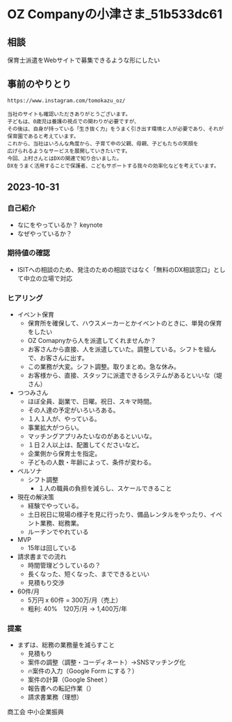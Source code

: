 # OZ Companyの小津さま_51b533dc61

## 相談
保育士派遣をWebサイトで募集できるような形にしたい

## 事前のやりとり
```
https://www.instagram.com/tomokazu_oz/

当社のサイトも確認いただきありがとうございます。
子どもは、0歳児は養護の視点での関わりが必要ですが、
その後は、自身が持っている「生き抜く力」をうまく引き出す環境と人が必要であり、それが保育園であると考えています。
これから、当社はいろんな角度から、子育て中の父親、母親、子どもたちの笑顔を
広げられるようなサービスを展開していきたいです。
今回、上村さんとはDXの関連で知り合いました。
DXをうまく活用することで保護者、こどもサポートする我々の効率化などを考えています。
```

## 2023-10-31
### 自己紹介
- なにをやっているか？ keynote
- なぜやっているか？

### 期待値の確認
- ISITへの相談のため、発注のための相談ではなく「無料のDX相談窓口」として中立の立場で対応

### ヒアリング
- イベント保育
  - 保育所を確保して、ハウスメーカーとかイベントのときに、単発の保育をしたい
  - OZ Comapnyから人を派遣してくれませんか？
  - お客さんから直接、人を派遣していた。調整している。シフトを組んで、お客さんに出す。
  - この業務が大変。シフト調整。取りまとめ。急な休み。
  - お客様から、直接、スタッフに派遣できるシステムがあるといいな（堤さん）
- つつみさん
  - ほぼ全員、副業で、日曜。祝日、スキマ時間。
  - その人達の予定がいろいろある。
  - １人１人が、やっている。
  - 事業拡大がつらい。
  - マッチングアプリみたいなのがあるといいな。
  - １日２人以上は、配置してくださいなど。
  - 企業側から保育士を指定。
  - 子どもの人数・年齢によって、条件が変わる。
- ペルソナ
  - シフト調整
    - １人の職員の負担を減らし、スケールできること
- 現在の解決策
  - 経験でやっている。
  - 土日祝日に現場の様子を見に行ったり、備品レンタルをやったり、イベント業務、総務業。
  - ルーチンでやれている
- MVP
  - 15年は回している
- 請求書までの流れ
  - 時間管理どうしているの？
  - 長くなった、短くなった、までできるといい
  - 見積もり交渉
- 60件/月
  - 5万円 x 60件 = 300万/月（売上）
  - 粗利: 40%　120万/月 → 1,400万/年

### 提案
- まずは、総務の業務量を減らすこと
  - 見積もり
  - 案件の調整（調整・コーディネート）→SNSマッチング化
  - 🔥案件の入力（Google Form にする？）
  - 案件の計算（Google Sheet ）
  - 報告書への転記作業（）
  - 請求書業務（理想）


商工会
中小企業振興


